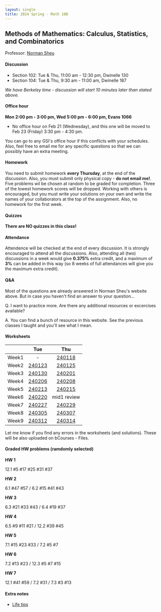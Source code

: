 ```yaml
---
layout: single
title: 2024 Spring - Math 10B
---
```



## Methods of Mathematics: Calculus, Statistics, and Combinatorics

Professor: [Norman Sheu](https://sites.google.com/view/normansheu/teaching/math-10b-spring-2024?authuser=1)

#### Discussion

* Section 102: Tue & Thu, 11:00 am - 12:30 pm, Dwinelle 130
* Section 104: Tue & Thu, 9:30 am - 11:00 am, Dwinelle 187

*We have Berkeley time - discussion will start 10 minutes later than stated above.*

#### Office hour

**Mon 2:00 pm - 3:00 pm, Wed 5:00 pm - 6:00 pm, Evans 1066**

- No office hour on Feb 21 (Wednesday), and this one will be moved to Feb 23 (Friday) 3:30 pm - 4:30 pm.

You can go to any GSI's office hour if this conflicts with your schedules. Also, feel free to email me for any specific questions so that we can possibly have an extra meeting.

#### Homework

You need to submit homework **every Thursday**, at the end of the discussion. Also, you must submit only physical copy - **do not email me!**. Five problems wil be chosen at random to be graded for completion. Three of the lowest homework scores will be dropped. Working with others is encouraged, but you must write your solutions on your own and write the names of your collaborators at the top of the assignment.
Also, no homework for the first week.

#### Quizzes

**There are NO quizzes in this class!**

#### Attendance

Attendence will be checked at the end of every discussion. It is strongly encouraged to attend all the discussions. Also, attending all (two) discussions in a week would give **0.375%** extra credit, and a maximum of **3%** can be added in this way (so 8 weeks of full attendances will give you the maximum extra credit).

#### Q&A

Most of the questions are already answered in Norman Sheu's website above.
But in case you haven't find an answer to your question...

Q. I want to practice more. Are there any additional resources or excercises available?

A. You can find a bunch of resource in this website. See the previous classes I taught and you'll see what I mean.

#### Worksheets


| | Tue | Thu |
| --- | :---: | :---: |
| Week1 | - | [240118](worksheets/SyllabusReview.pdf) |
| Week2 | [240123](worksheets/WS240123.pdf) | [240125](worksheets/WS240125.pdf) |
| Week3 | [240130](worksheets/WS240130.pdf) | [240201](worksheets/WS240201.pdf) |
| Week4 | [240206](worksheets/WS240206.pdf) | [240208](worksheets/WS240208.pdf) |
| Week5 | [240213](worksheets/WS240213.pdf) | [240215](worksheets/WS240215.pdf) |
| Week6 | [240220](worksheets/WS240220.pdf) | mid1 review |
| Week7 | [240227](worksheets/WS240227.pdf) | [240229](worksheets/WS240229.pdf) |
| Week8 | [240305](worksheets/WS240305.pdf) | [240307](worksheets/WS240307.pdf) |
| Week9 | [240312](worksheets/WS240312.pdf) | [240314](worksheets/WS240314.pdf) |



Let me know if you find any errors in the worksheets (and solutions).
These will be also uploaded on bCourses - Files.

#### Graded HW problems (ramdomly selected)

**HW 1**

12.1 #5 #17 #25 #31 #37

**HW 2**

6.1 #47 #57 / 6.2 #15 #41 #43

**HW 3**

6.3 #21 #33 #43 / 6.4 #19 #37

**HW 4**

6.5 #9 #11 #21 / 12.2 #39 #45

**HW 5**

7.1 #15 #23 #33 / 7.2 #5 #7

**HW 6**

7.2 #13 #23 / 12.3 #5 #7 #15

**HW 7**

12.1 #41 #59 / 7.2 #31 / 7.3 #3 #13


#### Extra notes

* [Life tips](./pokerprob.pdf)
